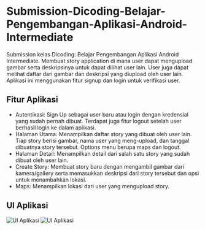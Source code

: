 # Submission-Dicoding-Belajar-Pengembangan-Aplikasi-Android-Intermediate
Submission kelas Dicoding: Belajar Pengembangan Aplikasi Android Intermediate. Membuat story application di mana user dapat mengupload gambar serta deskripsinya untuk dapat dilihat user lain. User juga dapat melihat daftar dari gambar dan deskripsi yang diupload oleh user lain. Aplikasi ini menggunakan fitur signup dan login untuk verifikasi user.

## Fitur Aplikasi
- Autentikasi: Sign Up sebagai user baru atau login dengan kredensial yang sudah pernah dibuat. Terdapat juga fitur logout setelah user berhasil login ke dalam aplikasi.
- Halaman Utama: Menampilkan daftar story yang dibuat oleh user lain. Tiap story berisi gambar, nama user yang meng-upload, dan tanggal dibuatnya story tersebut. Options menu berupa maps dan logout.
- Halaman Detail: Menampilkan detail dari salah satu story yang sudah dibuat oleh user lain.
- Create Story: Membuat story baru dengan mengambil gambar dari kamera/gallery serta memasukkan deskripsi dari story tersebut dan opsi untuk menambahkan lokasi.
- Maps: Menampilkan lokasi dari user yang mengupload story.

## UI Aplikasi
![UI Aplikasi](https://github.com/warrenpolandra/Submission-Dicoding-Belajar-Pengembangan-Aplikasi-Android-Intermediate/assets/85095564/bff2ae03-2cc9-4d72-8cb1-1d680c6a1630)
![UI Aplikasi](https://github.com/warrenpolandra/Submission-Dicoding-Belajar-Pengembangan-Aplikasi-Android-Intermediate/assets/85095564/1f7886d7-6d9a-4686-9a71-672813f17066)
